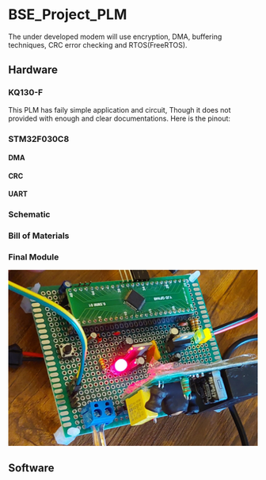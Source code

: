 # BSE_Project_PLM
The under developed modem will use encryption, DMA, buffering techniques, CRC error checking and RTOS(FreeRTOS).

## Hardware

### KQ130-F
This PLM has faily simple application and circuit, Though it does not provided with enough and clear documentations. Here is the pinout:

### STM32F030C8
#### DMA
#### CRC
#### UART

### Schematic

### Bill of Materials

### Final Module
![A picture of funcational module](Docs/Imgs/Modem_Physical_Picture.jpg)
## Software





